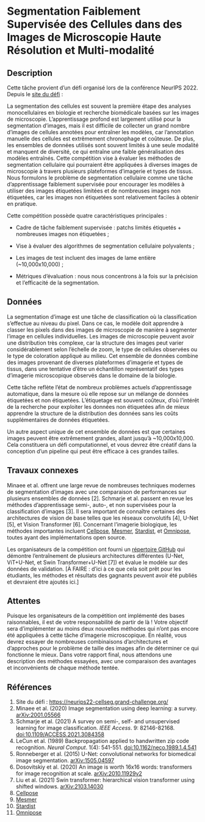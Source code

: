
# Segmentation Faiblement Supervisée des Cellules dans des Images de Microscopie Haute Résolution et Multi-modalité

## Description

Cette tâche provient d’un défi organisé lors de la conférence NeurIPS 2022. Depuis le [site du défi](https://neurips22-cellseg.grand-challenge.org/) :

La segmentation des cellules est souvent la première étape des analyses monocellulaires en biologie et recherche biomédicale basées sur les images de microscopie. L’apprentissage profond est largement utilisé pour la segmentation d’images, mais il est difficile de collecter un grand nombre d’images de cellules annotées pour entraîner les modèles, car l’annotation manuelle des cellules est extrêmement chronophage et coûteuse. De plus, les ensembles de données utilisés sont souvent limités à une seule modalité et manquent de diversité, ce qui entraîne une faible généralisation des modèles entraînés. Cette compétition vise à évaluer les méthodes de segmentation cellulaire qui pourraient être appliquées à diverses images de microscopie à travers plusieurs plateformes d’imagerie et types de tissus. Nous formulons le problème de segmentation cellulaire comme une tâche d’apprentissage faiblement supervisée pour encourager les modèles à utiliser des images étiquetées limitées et de nombreuses images non étiquetées, car les images non étiquetées sont relativement faciles à obtenir en pratique.

Cette compétition possède quatre caractéristiques principales :

* Cadre de tâche faiblement supervisée : patchs limités étiquetés + nombreuses images non étiquetées ;

* Vise à évaluer des algorithmes de segmentation cellulaire polyvalents ;

* Les images de test incluent des images de lame entière (~10,000x10,000) ;

* Métriques d’évaluation : nous nous concentrons à la fois sur la précision et l’efficacité de la segmentation.

## Données

La segmentation d’image est une tâche de classification où la classification s’effectue au niveau du pixel. Dans ce cas, le modèle doit apprendre à classer les pixels dans des images de microscopie de manière à segmenter l’image en cellules individuelles. Les images de microscopie peuvent avoir une distribution très complexe, car la structure des images peut varier considérablement selon l’échelle de zoom, le type de cellules observées ou le type de coloration appliqué au milieu. Cet ensemble de données combine des images provenant de diverses plateformes d’imagerie et types de tissus, dans une tentative d’être un échantillon représentatif des types d’imagerie microscopique observés dans le domaine de la biologie.

Cette tâche reflète l’état de nombreux problèmes actuels d’apprentissage automatique, dans la mesure où elle repose sur un mélange de données étiquetées et non étiquetées. L’étiquetage est souvent coûteux, d’où l’intérêt de la recherche pour exploiter les données non étiquetées afin de mieux apprendre la structure de la distribution des données sans les coûts supplémentaires de données étiquetées.

Un autre aspect unique de cet ensemble de données est que certaines images peuvent être extrêmement grandes, allant jusqu’à ~10,000x10,000. Cela constituera un défi computationnel, et vous devrez être créatif dans la conception d’un pipeline qui peut être efficace à ces grandes tailles.

## Travaux connexes

Minaee et al. offrent une large revue de nombreuses techniques modernes de segmentation d’images avec une comparaison de performances sur plusieurs ensembles de données [2]. Schmarje et al. passent en revue les méthodes d’apprentissage semi-, auto-, et non supervisées pour la classification d’images [3]. Il sera important de connaître certaines des architectures de vision de base telles que les réseaux convolutifs [4], U-Net [5], et Vision Transformer [6]. Concernant l’imagerie biologique, les méthodes importantes incluent [Cellpose](https://github.com/MouseLand/cellpose), [Mesmer](https://github.com/vanvalenlab/deepcell-tf), [Stardist](https://github.com/stardist/stardist), et [Omnipose](https://github.com/MouseLand/cellpose), toutes ayant des implémentations open source.

Les organisateurs de la compétition ont fourni un [répertoire GitHub](https://github.com/JunMa11/NeurIPS-CellSeg) qui démontre l’entraînement de plusieurs architectures différentes (U-Net, ViT+U-Net, et Swin Transformer+U-Net [7]) et évalue le modèle sur des données de validation. [À FAIRE : d’ici à ce que cela soit prêt pour les étudiants, les méthodes et résultats des gagnants peuvent avoir été publiés et devraient être ajoutés ici.]

## Attentes

Puisque les organisateurs de la compétition ont implémenté des bases raisonnables, il est de votre responsabilité de partir de là ! Votre objectif sera d’implémenter au moins deux nouvelles méthodes qui n’ont pas encore été appliquées à cette tâche d’imagerie microscopique. En réalité, vous devrez essayer de nombreuses combinaisons d’architectures et d’approches pour le problème de taille des images afin de déterminer ce qui fonctionne le mieux. Dans votre rapport final, nous attendons une description des méthodes essayées, avec une comparaison des avantages et inconvénients de chaque méthode tentée.

## Références

1. Site du défi : https://neurips22-cellseg.grand-challenge.org/
2. Minaee et al. (2020) Image segmentation using deep learning: a survey. [arXiv:2001.05566](https://arxiv.org/abs/2001.05566)
3. Schmarje et al. (2021) A survey on semi-, self- and unsupervised learning for image classification. *IEEE Access*. 9: 82146-82168. [doi:10.1109/ACCESS.2021.3084358](https://doi.org/10.1109/ACCESS.2021.3084358)
4. LeCun et al. (1989) Backpropagation applied to handwritten zip code recognition. *Neural Comput*. 1(4): 541-551. [doi:10.1162/neco.1989.1.4.541](https://doi.org/10.1162/neco.1989.1.4.541)
5. Ronneberger et al. (2015) U-Net: convolutional networks for biomedical image segmentation. [arXiv:1505.04597](https://arxiv.org/abs/1505.04597)
6. Dosovitskiy et al. (2020) An image is worth 16x16 words: transformers for image recognition at scale. [arXiv:2010.11929v2](https://arxiv.org/abs/2010.11929v2)
7. Liu et al. (2021) Swin transformer: hierarchical vision transformer using shifted windows. [arXiv:2103.14030](https://arxiv.org/abs/2103.14030)
8. [Cellpose](https://github.com/MouseLand/cellpose)
9. [Mesmer](https://github.com/vanvalenlab/deepcell-tf)
10. [Stardist](https://github.com/stardist/stardist)
11. [Omnipose](https://github.com/MouseLand/cellpose)
